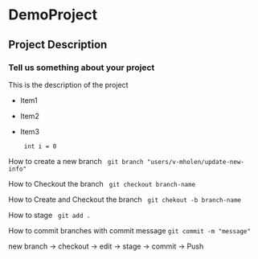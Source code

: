 # DemoProject
## Project Description
### Tell us something about your project

This is the description of the project
- Item1
- Item2
- Item3

  ``` int i = 0```

How to create a new branch
``` git branch "users/v-mholen/update-new-info"```

How to Checkout the branch
``` git checkout branch-name```

How to Create and Checkout the branch
``` git chekout -b branch-name```

How to stage 
``` git add .```

How to commit branches with commit message
``` git commit -m "message" ```



new branch -> checkout -> edit -> stage -> commit -> Push